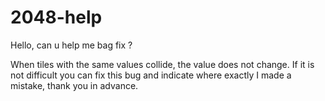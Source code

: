 # 2048-help
Hello, can u help me bag fix ?

When tiles with the same values collide, the value does not change. If it is not difficult you can fix this bug and indicate where exactly I made a mistake, thank you in advance.
